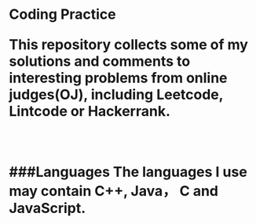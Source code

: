 <h1>Coding Practice<br>


<p>This repository collects some of my solutions and comments to interesting problems from online judges(OJ), including Leetcode, Lintcode or Hackerrank. </p><br>

###Languages
The languages I use may contain C++, Java， C and JavaScript.
